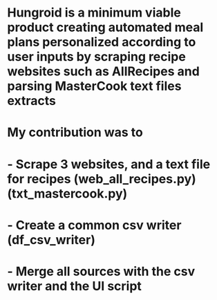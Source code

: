 # Hungroid is a minimum viable product creating automated meal plans personalized according to user inputs by scraping recipe websites such as AllRecipes and parsing MasterCook text files extracts
# My contribution was to 
# - Scrape 3 websites, and a text file for recipes (web_all_recipes.py)(txt_mastercook.py)
# - Create a common csv writer (df_csv_writer)
# - Merge all sources with the csv writer and the UI script

